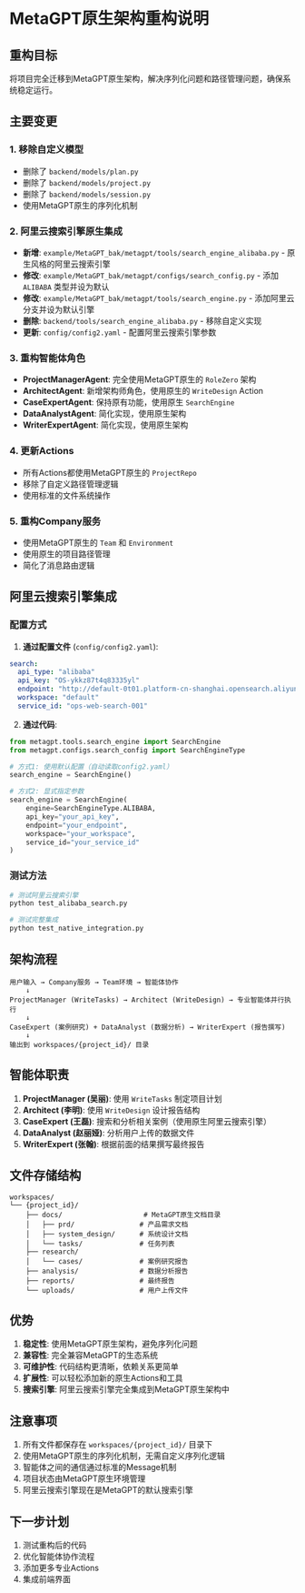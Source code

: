 # MetaGPT原生架构重构说明

## 重构目标

将项目完全迁移到MetaGPT原生架构，解决序列化问题和路径管理问题，确保系统稳定运行。

## 主要变更

### 1. 移除自定义模型
- 删除了 `backend/models/plan.py`
- 删除了 `backend/models/project.py` 
- 删除了 `backend/models/session.py`
- 使用MetaGPT原生的序列化机制

### 2. 阿里云搜索引擎原生集成
- **新增**: `example/MetaGPT_bak/metagpt/tools/search_engine_alibaba.py` - 原生风格的阿里云搜索引擎
- **修改**: `example/MetaGPT_bak/metagpt/configs/search_config.py` - 添加 `ALIBABA` 类型并设为默认
- **修改**: `example/MetaGPT_bak/metagpt/tools/search_engine.py` - 添加阿里云分支并设为默认引擎
- **删除**: `backend/tools/search_engine_alibaba.py` - 移除自定义实现
- **更新**: `config/config2.yaml` - 配置阿里云搜索引擎参数

### 3. 重构智能体角色
- **ProjectManagerAgent**: 完全使用MetaGPT原生的 `RoleZero` 架构
- **ArchitectAgent**: 新增架构师角色，使用原生的 `WriteDesign` Action
- **CaseExpertAgent**: 保持原有功能，使用原生 `SearchEngine`
- **DataAnalystAgent**: 简化实现，使用原生架构
- **WriterExpertAgent**: 简化实现，使用原生架构

### 4. 更新Actions
- 所有Actions都使用MetaGPT原生的 `ProjectRepo`
- 移除了自定义路径管理逻辑
- 使用标准的文件系统操作

### 5. 重构Company服务
- 使用MetaGPT原生的 `Team` 和 `Environment`
- 使用原生的项目路径管理
- 简化了消息路由逻辑

## 阿里云搜索引擎集成

### 配置方式

1. **通过配置文件** (`config/config2.yaml`):
```yaml
search:
  api_type: "alibaba"
  api_key: "OS-ykkz87t4q83335yl"
  endpoint: "http://default-0t01.platform-cn-shanghai.opensearch.aliyuncs.com"
  workspace: "default"
  service_id: "ops-web-search-001"
```

2. **通过代码**:
```python
from metagpt.tools.search_engine import SearchEngine
from metagpt.configs.search_config import SearchEngineType

# 方式1: 使用默认配置（自动读取config2.yaml）
search_engine = SearchEngine()

# 方式2: 显式指定参数
search_engine = SearchEngine(
    engine=SearchEngineType.ALIBABA,
    api_key="your_api_key",
    endpoint="your_endpoint",
    workspace="your_workspace",
    service_id="your_service_id"
)
```

### 测试方法

```bash
# 测试阿里云搜索引擎
python test_alibaba_search.py

# 测试完整集成
python test_native_integration.py
```

## 架构流程

```
用户输入 → Company服务 → Team环境 → 智能体协作
    ↓
ProjectManager (WriteTasks) → Architect (WriteDesign) → 专业智能体并行执行
    ↓
CaseExpert (案例研究) + DataAnalyst (数据分析) → WriterExpert (报告撰写)
    ↓
输出到 workspaces/{project_id}/ 目录
```

## 智能体职责

1. **ProjectManager (吴丽)**: 使用 `WriteTasks` 制定项目计划
2. **Architect (李明)**: 使用 `WriteDesign` 设计报告结构
3. **CaseExpert (王磊)**: 搜索和分析相关案例（使用原生阿里云搜索引擎）
4. **DataAnalyst (赵丽娅)**: 分析用户上传的数据文件
5. **WriterExpert (张翰)**: 根据前面的结果撰写最终报告

## 文件存储结构

```
workspaces/
└── {project_id}/
    ├── docs/                    # MetaGPT原生文档目录
    │   ├── prd/                # 产品需求文档
    │   ├── system_design/      # 系统设计文档
    │   └── tasks/              # 任务列表
    ├── research/
    │   └── cases/              # 案例研究报告
    ├── analysis/               # 数据分析报告
    ├── reports/                # 最终报告
    └── uploads/                # 用户上传文件
```

## 优势

1. **稳定性**: 使用MetaGPT原生架构，避免序列化问题
2. **兼容性**: 完全兼容MetaGPT的生态系统
3. **可维护性**: 代码结构更清晰，依赖关系更简单
4. **扩展性**: 可以轻松添加新的原生Actions和工具
5. **搜索引擎**: 阿里云搜索引擎完全集成到MetaGPT原生架构中

## 注意事项

1. 所有文件都保存在 `workspaces/{project_id}/` 目录下
2. 使用MetaGPT原生的序列化机制，无需自定义序列化逻辑
3. 智能体之间的通信通过标准的Message机制
4. 项目状态由MetaGPT原生环境管理
5. 阿里云搜索引擎现在是MetaGPT的默认搜索引擎

## 下一步计划

1. 测试重构后的代码
2. 优化智能体协作流程
3. 添加更多专业Actions
4. 集成前端界面 